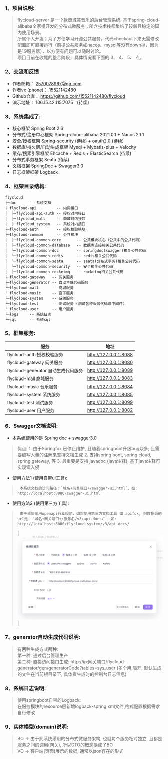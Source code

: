 
### 1、项目说明:
>   flycloud-server 是一个款商城兼音乐的后台管理系统, 基于spring-cloud-alibaba全家桶开发的分布式微服务；所含技术栈都集结了较新且稳定的国内使用场景。
>   <br> 所属个人开发；为了方便学习开源公共服务，代码checkout下来无需修改配置即可直接运行（前提公共服务如nacos、mysql等没有down掉，因为是1G服务器），以方便有问题可以随时讨论。
>   <br> 项目目前在收尾的整合阶段，具体情况看下面的 3、 4、 5、 点。


### 2、交流和反馈
- 作者邮箱：        2570078967@qq.com
- 作者vx (phone)： 15521142480
- Github仓库：     https://github.com/15521142480/flycloud
- 演示地址：        106.15.42.115:7075 （待续）


### 3、系统集成了:
-   核心框架                 Spring Boot 2.6
-   分布式/注册中心框架        Spring-cloud-alibaba 2021.0.1 + Nacos 2.1.1
-   安全/授权框架             Spring-security (待续) + oauth2.0 (待续)
-   数据库/持久层/自动生成框架  Mysql + Mybatis-plus + Velocity
-   缓存/搜索引擎框架         Ehcache + Redis + ElasticSearch (待续)
-   分布式事务框架            Seata (待续)
-   文档框架                 SpringDoc + Swagger3.0
-   日志框架框架              Logback


### 4、框架目录结构:
```
flycloud
├─doc      -- 系统文档
├─flycloud-api         -- 内网接口
│  ├─flycloud-api-auth -- 授权对内接口
│  ├─flycloud_mall     -- 商城对内接口
│  ├─flycloud_system   -- 系统对内接口
├─flycloud-auth        -- 授权校验模块
├─flycloud-common      -- 公共模块
│  ├─flycloud-common-core       -- 公共模块核心（公共中的公共代码）
│  ├─flycloud-common-database   -- 数据库连接相关公共代码
│  └─flycloud-common-doc        -- springdoc(swagger)相关公共代码
│  └─flycloud-common-redis      -- redis相关公共代码
│  └─flycloud-common-seata      -- seata(分布式事务)相关公共代码
│  └─flycloud-common-security   -- 安全相关公共代码
│  ├─flycloud-common-rocketmq   -- rocketmq相关公共代码
├─flycloud-gateway   -- 网关服务
├─flycloud-generator -- 自动生成代码服务
└─flycloud-mall      -- 商城服务
└─flycloud-music     -- 音乐服务
└─flycloud-system    -- 系统服务
└─flycloud-test      -- 测试服务 (测试各种服务代码或中间件)
└─flycloud-user      -- 用户服务 
└─logs     -- 系统日志 
└─sql      -- 系统sql
```


### 5、框架服务:

| 服务                            | 地址                    |
|-------------------------------|-----------------------|
| flycloud-auth        授权校验服务   | http://127.0.0.1:8088 |
| flycloud-gateway     网关服务     | http://127.0.0.1:8080 |
| flycloud-generator   自动生成代码服务 | http://127.0.0.1:8089 |
| flycloud-mall        商城服务     | http://127.0.0.1:8083 |
| flycloud-music       音乐服务     | http://127.0.0.1:8084 |
| flycloud-system      系统服务     | http://127.0.0.1:8085 |
| flycloud-test        测试服务     | http://127.0.0.1:8099 |
| flycloud-user        用户服务     | http://127.0.0.1:8082 |


### 6、Swagger文档说明:
-   本系统使用的是 Spring doc + swagger3.0
>   优点: 1. 由于Springfox 已停止维护, 且随着springboot升级bug众多; 且需要编写大量的注解来支持文档生成
         2. 支持spring boot, spring cloud, spring gateway, 等
         3. 最重要是支持 javadoc (java注释), 基于java注释可实现零入侵
-   使用方法1 (使用自带ui工具):
>      本系统文档的访问路径：`域名+网关端口+/swagger-ui.html`，如: http://localhost:8080/swagger-ui.html
-   使用方法2 (使用第三方工具):
>      由于框架采用openapi行业规范，如需使用第三方文档工具 如 apifox, 则数据源的url是: `域名+网关端口+/服务名/v3/api-docs/`, 如: http://localhost:8080/flycloud-system/v3/api-docs/
> | ![输入图片说明](https://github.com/15521142480/flycloud/blob/7996bf17103b53774015b516e2c55edf13ee3cee/doc/swagger/img.png "屏幕截图") |


### 7、generator自动生成代码说明:
>   有两种生成方式两种:
>   <br> 第一种: 通过后台管理生产
>   <br> 第二种: 直接访问接口生成: http://ip:网关端口/flycloud-generator/gen/generatorCode?tables=sys_user  (多个用,隔开; 默认生成的文件在当前根目录下, 具体看生成时的控制台日志信息)


### 8、系统日志说明:
>   使用springboot自带的Logback:
>   <br> 在服务模块的resource层新增logback-spring.xml文件,格式配置根据需求自行修改


### 9、实体模型(domain)说明:
>   BO -> 由于此系统采用的分布式微服务架构, 也就每个服务相对独立, 且都是服务之间的调用(网关), 所以DTO的概念换成了BO
>   <br> VO -> 客户端(页面)展示的数据, 通常以json存在的形式
